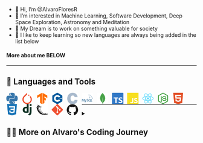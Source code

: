 - 👋 Hi, I’m @AlvaroFloresR
- 👀 I’m interested in Machine Learning, Software Development, Deep Space Exploration, Astronomy and Meditation
- 🌱 My Dream is to work on something valuable for society
- 💞️ I like to keep learning so new languages are always being added in the list below

#### More about me BELOW

<!---
AlvaroFloresR/AlvaroFloresR is a ✨ special ✨ repository because its `README.md` (this file) appears on your GitHub profile.
You can click the Preview link to take a look at your changes.
--->

---

## 🧰 Languages and Tools

<img align="left" alt="Python" width="30px" style="padding-right:10px;" src="./src/python.svg" />
<img align="left" alt="Pytorch" width="30px" style="padding-right:10px;" src="./src/pytorch.svg" />
<img align="left" alt="Tensorflow" width="30px" style="padding-right:10px;" src="./src/tensorflow.svg" />
<img align="left" alt="C++" width="30px" style="padding-right:10px;" src="./src/cpp.svg" />
<img align="left" alt="C" width="30px" style="padding-right:10px;" src="./src/c.svg" />
<img align="left" alt="MySQL" width="30px" style="padding-right:10px;" src="./src/mysql.svg"/>
<img align="left" alt="MongoDB" width="30px" style="padding-right:10px;" src="./src/mongodb.svg"/>
<img align="left" alt="TypeScript" width="30px" style="padding-right:10px;" src="./src/typescript.svg" />
<img align="left" alt="JavaScript" width="30px" style="padding-right:10px;" src="./src/javascript.svg" />
<img align="left" alt="React" width="30px" style="padding-right:10px;" src="./src/react.svg" />
<img align="left" alt="NodeJS" width="30px" style="padding-right:10px;" src="./src/nodejs.svg" />
<img align="left" alt="HTML" width="30px" style="padding-right:10px;" src="./src/html.svg" />
<img align="left" alt="CSS" width="30px" style="padding-right:10px;" src="./src/css.svg" />
<img align="left" alt="Django" width="30px" style="padding-right:10px;" src="./src/django.svg" />
<img align="left" alt="Flask" width="30px" style="padding-right:10px;" src="./src/flask.svg" />

<img align="left" alt="Git" width="30px" style="padding-right:10px;" src="./src/git.svg" />
<img align="left" alt="GitHub" width="30px" style="padding-right:10px;" src="./src/github.svg" />
<br />

---
<details>
 <summary><h2>👨‍💻 More on Alvaro's Coding Journey</h2></summary>
I started coding during my bacherlor´s degree with C ad C++ mostly for Robotics and Kinect. Following that I worked on SAP with SQL databases. <br />
For my Master's Degree I focused on Image Processing with traditional Machinel Learning and Deep Learning applications with Pythonn. The search for new frameworks lead me to JavaScript as it allows flexibility and implementation on different servers (along with the typed implementation TypeScript).
I would like to focus on real data applications and flexible technologies to deploy AI algorithms and so I have dwelved into Node.js to achieve this.


